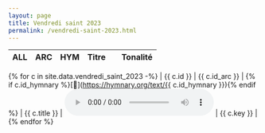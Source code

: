 ```yaml
---
layout: page
title: Vendredi saint 2023
permalink: /vendredi-saint-2023.html
---
```


<script src="/assets/js/audio-player.js"></script>

|ALL|ARC|HYM|Titre| |Tonalité|
|---|---|---|-----|-|--------|
{% for c in site.data.vendredi_saint_2023 -%}
| {{ c.id }} | {{ c.id_arc }} | {% if c.id_hymnary %}[🔗](https://hymnary.org/text/{{ c.id_hymnary }}){% endif %} | {{ c.title }} | <audio controls loop src="/assets/audio/vendredi-saint-2023/{{ c.file }}"></audio>  | {{ c.key }} |
{% endfor %}
